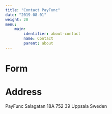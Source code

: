 ```yaml
---
title: "Contact PayFunc"
date: "2019-08-01"
weight: 20
menu: 
    main:
        identifier: about-contact
        name: Contact
        parent: about
---
```


# Form

# Address

PayFunc
Salagatan 18A
752 39 Uppsala
Sweden

